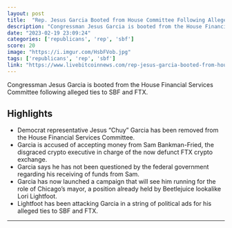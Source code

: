 ```yaml
---
layout: post
title:  "Rep. Jesus Garcia Booted from House Committee Following Alleged FTX Ties"
description: "Congressman Jesus Garcia is booted from the House Financial Services Committee following alleged ties to SBF and FTX."
date: "2023-02-19 23:09:24"
categories: ['republicans', 'rep', 'sbf']
score: 20
image: "https://i.imgur.com/HsbFVob.jpg"
tags: ['republicans', 'rep', 'sbf']
link: "https://www.livebitcoinnews.com/rep-jesus-garcia-booted-from-house-committee-following-alleged-ftx-ties/"
---
```


Congressman Jesus Garcia is booted from the House Financial Services Committee following alleged ties to SBF and FTX.

## Highlights

- Democrat representative Jesus “Chuy” Garcia has been removed from the House Financial Services Committee.
- Garcia is accused of accepting money from Sam Bankman-Fried, the disgraced crypto executive in charge of the now defunct FTX crypto exchange.
- Garcia says he has not been questioned by the federal government regarding his receiving of funds from Sam.
- Garcia has now launched a campaign that will see him running for the role of Chicago’s mayor, a position already held by Beetlejuice lookalike Lori Lightfoot.
- Lightfoot has been attacking Garcia in a string of political ads for his alleged ties to SBF and FTX.

---
